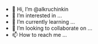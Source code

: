 - 👋 Hi, I’m @alkruchinkin
- 👀 I’m interested in ...
- 🌱 I’m currently learning ...
- 💞️ I’m looking to collaborate on ...
- 📫 How to reach me ...

<!---
alkruchinkin/alkruchinkin is a ✨ special ✨ repository because its `README.md` (this file) appears on your GitHub profile.
You can click the Preview link to take a look at your changes.
--->
